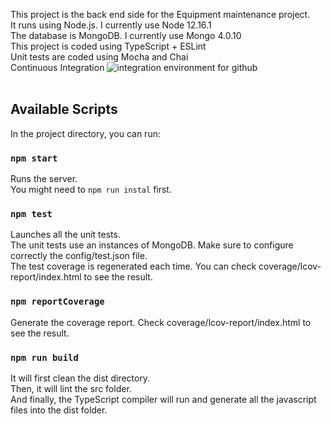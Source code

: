 This project is the back end side for the Equipment maintenance project.<br>
It runs using Node.js. I currently use Node 12.16.1<br>
The database is MongoDB. I currently use Mongo 4.0.10<br>
This project is coded using TypeScript + ESLint<br>
Unit tests are coded using Mocha and Chai<br>
Continuous Integration ![integration environment for github](https://github.com/PauloDevelo/enginemonitor.server/workflows/CI/badge.svg?branch=integration)<br>
<br>
## Available Scripts

In the project directory, you can run:

### `npm start`

Runs the server.<br>
You might need to `npm run instal` first.

### `npm test`

Launches all the unit tests.<br>
The unit tests use an instances of MongoDB. Make sure to configure correctly the config/test.json file.<br>
The test coverage is regenerated each time. You can check coverage/lcov-report/index.html to see the result.<br>

### `npm reportCoverage`
Generate the coverage report. Check coverage/lcov-report/index.html to see the result.

### `npm run build`

It will first clean the dist directory.<br>
Then, it will lint the src folder.<br>
And finally, the TypeScript compiler will run and generate all the javascript files into the dist folder.<br>
